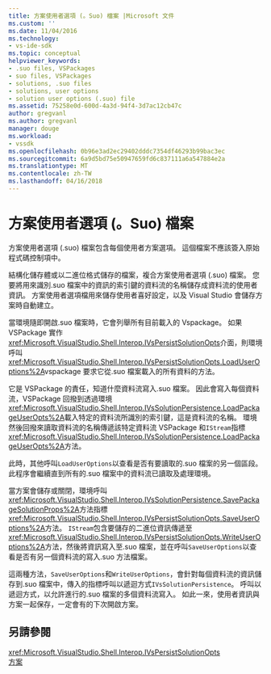 ```yaml
---
title: 方案使用者選項 (。Suo) 檔案 |Microsoft 文件
ms.custom: ''
ms.date: 11/04/2016
ms.technology:
- vs-ide-sdk
ms.topic: conceptual
helpviewer_keywords:
- .suo files, VSPackages
- suo files, VSPackages
- solutions, .suo files
- solutions, user options
- solution user options (.suo) file
ms.assetid: 75258e0d-600d-4a3d-94f4-3d7ac12cb47c
author: gregvanl
ms.author: gregvanl
manager: douge
ms.workload:
- vssdk
ms.openlocfilehash: 0b96e3ad2ec29402dddc7354df46293b99bac3ec
ms.sourcegitcommit: 6a9d5bd75e50947659fd6c837111a6a547884e2a
ms.translationtype: MT
ms.contentlocale: zh-TW
ms.lasthandoff: 04/16/2018
---
```

# <a name="solution-user-options-suo-file"></a>方案使用者選項 (。Suo) 檔案
方案使用者選項 (.suo) 檔案包含每個使用者方案選項。 這個檔案不應該簽入原始程式碼控制項中。  
  
 結構化儲存體或以二進位格式儲存的檔案，複合方案使用者選項 (.suo) 檔案。 您要將用來識別.suo 檔案中的資訊的索引鍵的資料流的名稱儲存成資料流的使用者資訊。 方案使用者選項檔用來儲存使用者喜好設定，以及 Visual Studio 會儲存方案時自動建立。  
  
 當環境隨即開啟.suo 檔案時，它會列舉所有目前載入的 Vspackage。 如果 VSPackage 實作<xref:Microsoft.VisualStudio.Shell.Interop.IVsPersistSolutionOpts>介面，則環境呼叫<xref:Microsoft.VisualStudio.Shell.Interop.IVsPersistSolutionOpts.LoadUserOptions%2A>vspackage 要求它從.suo 檔案載入的所有資料的方法。  
  
 它是 VSPackage 的責任，知道什麼資料流寫入.suo 檔案。 因此會寫入每個資料流，VSPackage 回撥到透過環境<xref:Microsoft.VisualStudio.Shell.Interop.IVsSolutionPersistence.LoadPackageUserOpts%2A>載入特定的資料流所識別的索引鍵，這是資料流的名稱。 環境然後回撥來讀取資料流的名稱傳遞該特定資料流 VSPackage 和`IStream`指標<xref:Microsoft.VisualStudio.Shell.Interop.IVsSolutionPersistence.LoadPackageUserOpts%2A>方法。  
  
 此時，其他呼叫`LoadUserOptions`以查看是否有要讀取的.suo 檔案的另一個區段。 此程序會繼續直到所有的.suo 檔案中的資料流已讀取及處理環境。  
  
 當方案會儲存或關閉，環境呼叫<xref:Microsoft.VisualStudio.Shell.Interop.IVsSolutionPersistence.SavePackageSolutionProps%2A>方法指標<xref:Microsoft.VisualStudio.Shell.Interop.IVsPersistSolutionOpts.SaveUserOptions%2A>方法。 `IStream`包含要儲存的二進位資訊傳遞至<xref:Microsoft.VisualStudio.Shell.Interop.IVsPersistSolutionOpts.WriteUserOptions%2A>方法，然後將資訊寫入至.suo 檔案，並在呼叫`SaveUserOptions`以查看是否有另一個資料流的寫入.suo 方法檔案。  
  
 這兩種方法，`SaveUserOptions`和`WriteUserOptions`，會針對每個資料流的資訊儲存到.suo 檔案中，傳入的指標呼叫以遞迴方式`IVsSolutionPersistence`。 呼叫以遞迴方式，以允許進行的.suo 檔案的多個資料流寫入。 如此一來，使用者資訊與方案一起保存，一定會有的下次開啟方案。  
  
## <a name="see-also"></a>另請參閱  
 <xref:Microsoft.VisualStudio.Shell.Interop.IVsPersistSolutionOpts>   
 [方案](../../extensibility/internals/solutions.md)